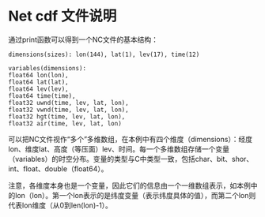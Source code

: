 # Net cdf 文件说明

通过print函数可以得到一个NC文件的基本结构：
```
dimensions(sizes): lon(144), lat(1), lev(17), time(12)

variables(dimensions): 
float64 lon(lon), 
float64 lat(lat), 
float64 lev(lev),
float64 time(time),
float32 uwnd(time, lev, lat, lon), 
float32 vwnd(time, lev, lat, lon), 
float32 hgt(time, lev, lat, lon), 
float32 air(time, lev, lat, lon)
```

可以把NC文件视作“多个”多维数组，在本例中有四个维度（dimensions）：经度lon、维度lat、高度（等压面）lev、时间。每一个多维数组存储一个变量（variables）的时空分布。变量的类型与C中类型一致，包括char、bit、shor、int、float、double（float64）。

注意，各维度本身也是一个变量，因此它们的信息由一个一维数组表示，如本例中的lon（lon）。第一个lon表示的是纬度变量（表示纬度具体的值），而第二个lon则代表lon维度（从0到len(lon)-1）。
